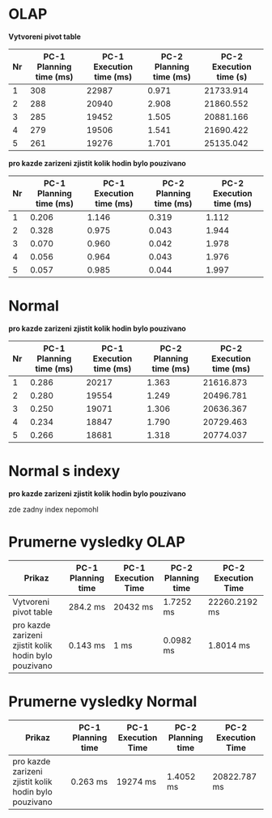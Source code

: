 # OLAP
**Vytvoreni pivot table**

Nr | PC-1 Planning time (ms) | PC-1 Execution time (ms) | PC-2 Planning time (ms) | PC-2 Execution time (s) |
--- | ------------------ | ------------------ | --- | ---
1 | 308 | 22987 | 0.971 | 21733.914 |
2 | 288 | 20940 | 2.908 | 21860.552 | 
3 | 285 | 19452 | 1.505 | 20881.166 |
4 | 279 | 19506 | 1.541 | 21690.422 |
5 | 261 | 19276 | 1.701 | 25135.042 |

**pro kazde zarizeni zjistit kolik hodin bylo pouzivano**

Nr | PC-1 Planning time (ms) | PC-1 Execution time (ms) | PC-2 Planning time (ms) | PC-2 Execution time (ms) |
--- | ------------------ | ------------------ | --- | ---
1 | 0.206 | 1.146 | 0.319 | 1.112 |
2 | 0.328 | 0.975 | 0.043 | 1.944 |
3 | 0.070 | 0.960 | 0.042 | 1.978 |
4 | 0.056 | 0.964 | 0.043 | 1.976 |
5 | 0.057 | 0.985 | 0.044 | 1.997 |

# Normal
**pro kazde zarizeni zjistit kolik hodin bylo pouzivano**

Nr | PC-1 Planning time (ms) | PC-1 Execution time (ms) | PC-2 Planning time (ms) | PC-2 Execution time (ms) |
--- | ------------------ | ------------------ | --- | ---
1 | 0.286 | 20217 | 1.363 | 21616.873 |
2 | 0.280 | 19554 | 1.249 | 20496.781 |
3 | 0.250 | 19071 | 1.306 | 20636.367 |
4 | 0.234 | 18847 | 1.790 | 20729.463 |
5 | 0.266 | 18681 | 1.318 | 20774.037 |

# Normal s indexy

**pro kazde zarizeni zjistit kolik hodin bylo pouzivano**

zde zadny index nepomohl

# Prumerne vysledky OLAP

Prikaz | PC-1 Planning time | PC-1 Execution Time | PC-2 Planning time | PC-2 Execution Time |
--- | --- | --- | --- | ---
Vytvoreni pivot table | 284.2 ms | 20432 ms | 1.7252 ms  | 22260.2192 ms |
pro kazde zarizeni zjistit kolik hodin bylo pouzivano | 0.143 ms | 1 ms | 0.0982 ms | 1.8014 ms |

# Prumerne vysledky Normal

Prikaz | PC-1 Planning time | PC-1 Execution Time | PC-2 Planning time | PC-2 Execution Time |
--- | --- | --- | --- | ---
pro kazde zarizeni zjistit kolik hodin bylo pouzivano | 0.263 ms | 19274 ms  | 1.4052 ms | 20822.787 ms |
